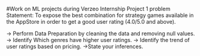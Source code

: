 #Work on ML projects during Verzeo Internship 
Project 1 problem Statement: 
To expose the best combination for strategy games available in the AppStore in order to get a good user rating (4.0/5.0 and above).

-> Perform Data Preparation by cleaning the data and removing null values.
-> Identify Which genres have higher user ratings.
-> Identify the trend of user ratings based on pricing.
->State your inferences.
